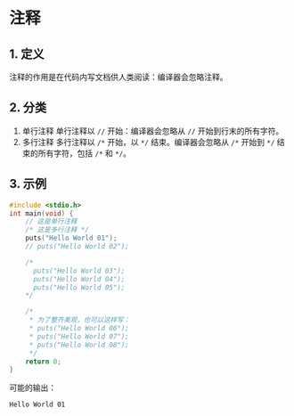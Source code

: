 # 注释

## 1. 定义

注释的作用是在代码内写文档供人类阅读：编译器会忽略注释。

## 2. 分类

1. 单行注释
   单行注释以 `//` 开始：编译器会忽略从 `//` 开始到行末的所有字符。
2. 多行注释
   多行注释以 `/*` 开始，以 `*/` 结束。编译器会忽略从 `/*` 开始到 `*/` 结束的所有字符，包括 `/*` 和 `*/`。

## 3. 示例

```c
#include <stdio.h>
int main(void) {
    // 这是单行注释
    /* 这是多行注释 */
    puts("Hello World 01");
    // puts("Hello World 02");

    /* 
      puts("Hello World 03");
      puts("Hello World 04");
      puts("Hello World 05");
    */

    /*
     * 为了整齐美观，也可以这样写：
     * puts("Hello World 06");
     * puts("Hello World 07");
     * puts("Hello World 08");
     */
    return 0;
}
```

可能的输出：

```txt
Hello World 01
```
